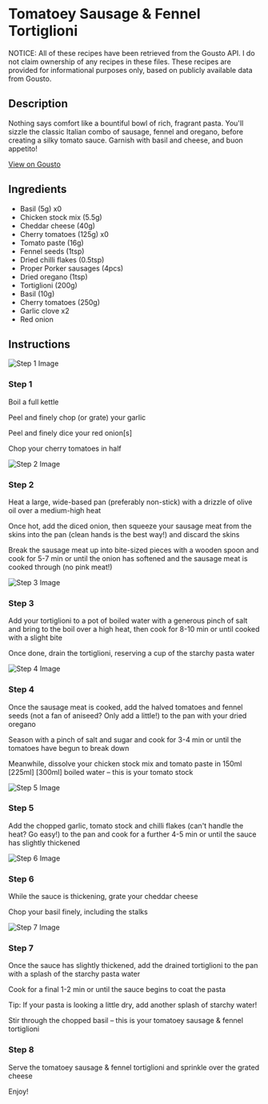 # Tomatoey Sausage & Fennel Tortiglioni 

NOTICE: All of these recipes have been retrieved from the Gousto API. I do not claim ownership of any recipes in these files. These recipes are provided for informational purposes only, based on publicly available data from Gousto.

## Description

Nothing says comfort like a bountiful bowl of rich, fragrant pasta. You'll sizzle the classic Italian combo of sausage, fennel and oregano, before creating a silky tomato sauce. Garnish with basil and cheese, and buon appetito!


[View on Gousto](https://www.gousto.co.uk/recipes/cookbook/tomatoey-sausage-fennel-tortiglioni)

## Ingredients

- Basil (5g) x0
- Chicken stock mix (5.5g)
- Cheddar cheese (40g)
- Cherry tomatoes (125g) x0
- Tomato paste (16g)
- Fennel seeds (1tsp)
- Dried chilli flakes (0.5tsp)
- Proper Porker sausages (4pcs)
- Dried oregano (1tsp)
- Tortiglioni (200g)
- Basil (10g)
- Cherry tomatoes (250g)
- Garlic clove x2
- Red onion

## Instructions

![Step 1 Image](https://production-media.gousto.co.uk/cms/recipe-step-image/Step-1-1657545520813-x200.jpg)

### Step 1

Boil a full kettle

Peel and finely chop (or grate) your garlic

Peel and finely dice your red onion[s]

Chop your cherry tomatoes in half

![Step 2 Image](https://production-media.gousto.co.uk/cms/recipe-step-image/Step-2-1657545527395-x200.jpg)

### Step 2

Heat a large, wide-based pan (preferably non-stick) with a drizzle of olive oil over a medium-high heat

Once hot, add the diced onion, then squeeze your sausage meat from the skins into the pan (clean hands is the best way!) and discard the skins

Break the sausage meat up into bite-sized pieces with a wooden spoon and cook for 5-7 min or until the onion has softened and the sausage meat is cooked through (no pink meat!)

![Step 3 Image](https://production-media.gousto.co.uk/cms/recipe-step-image/Step-3-1657545536532-x200.jpg)

### Step 3

Add your tortiglioni to a pot of boiled water with a generous pinch of salt and bring to the boil over a high heat, then cook for 8-10 min or until cooked with a slight bite

Once done, drain the tortiglioni, reserving a cup of the starchy pasta water

![Step 4 Image](https://production-media.gousto.co.uk/cms/recipe-step-image/Step-4-1657545550028-x200.jpg)

### Step 4

Once the sausage meat is cooked, add the halved tomatoes and fennel seeds (not a fan of aniseed? Only add a little!) to the pan with your dried oregano

Season with a pinch of salt and sugar and cook for 3-4 min or until the tomatoes have begun to break down

Meanwhile, dissolve your chicken stock mix and tomato paste in 150ml <span class="text-purple">[225ml]</span> <span class="text-danger">[300ml] </span>boiled water – this is your tomato stock

![Step 5 Image](https://production-media.gousto.co.uk/cms/recipe-step-image/Step-5-1657545554335-x200.jpg)

### Step 5

Add the chopped garlic, tomato stock and chilli flakes (can't handle the heat? Go easy!) to the pan and cook for a further 4-5 min or until the sauce has slightly thickened

![Step 6 Image](https://production-media.gousto.co.uk/cms/recipe-step-image/Step-6-1657545558535-x200.jpg)

### Step 6

While the sauce is thickening, grate your cheddar cheese

Chop your basil finely, including the stalks

![Step 7 Image](https://production-media.gousto.co.uk/cms/recipe-step-image/Step-7-1657545564506-x200.jpg)

### Step 7

Once the sauce has slightly thickened, add the drained tortiglioni to the pan with a splash of the starchy pasta water

Cook for a final 1-2 min or until the sauce begins to coat the pasta

Tip: If your pasta is looking a little dry, add another splash of starchy water!

Stir through the chopped basil – this is your tomatoey sausage & fennel tortiglioni

### Step 8

Serve the tomatoey sausage & fennel tortiglioni and sprinkle over the grated cheese

Enjoy!

